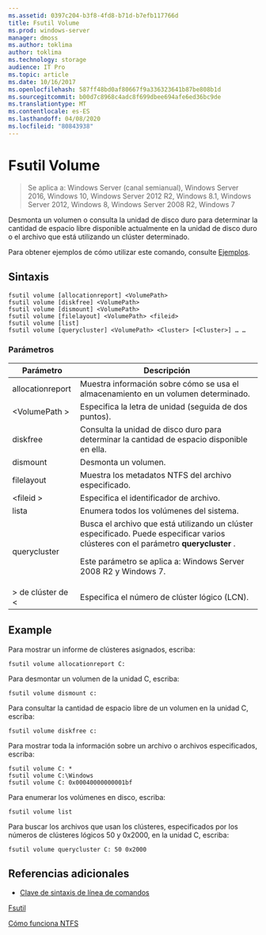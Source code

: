 ```yaml
---
ms.assetid: 0397c204-b3f8-4fd8-b71d-b7efb117766d
title: Fsutil Volume
ms.prod: windows-server
manager: dmoss
ms.author: toklima
author: toklima
ms.technology: storage
audience: IT Pro
ms.topic: article
ms.date: 10/16/2017
ms.openlocfilehash: 587ff48bd0af80667f9a336323641b87be808b1d
ms.sourcegitcommit: b00d7c8968c4adc8f699dbee694afe6ed36bc9de
ms.translationtype: MT
ms.contentlocale: es-ES
ms.lasthandoff: 04/08/2020
ms.locfileid: "80843938"
---
```

# <a name="fsutil-volume"></a>Fsutil Volume
>Se aplica a: Windows Server (canal semianual), Windows Server 2016, Windows 10, Windows Server 2012 R2, Windows 8.1, Windows Server 2012, Windows 8, Windows Server 2008 R2, Windows 7

Desmonta un volumen o consulta la unidad de disco duro para determinar la cantidad de espacio libre disponible actualmente en la unidad de disco duro o el archivo que está utilizando un clúster determinado.

Para obtener ejemplos de cómo utilizar este comando, consulte [Ejemplos](#BKMK_examples).

## <a name="syntax"></a>Sintaxis

```
fsutil volume [allocationreport] <VolumePath>
fsutil volume [diskfree] <VolumePath>
fsutil volume [dismount] <VolumePath>
fsutil volume [filelayout] <VolumePath> <fileid>
fsutil volume [list]
fsutil volume [querycluster] <VolumePath> <Cluster> [<Cluster>] … …
```

### <a name="parameters"></a>Parámetros

|Parámetro|Descripción|
|-------------|---------------|
|allocationreport|Muestra información sobre cómo se usa el almacenamiento en un volumen determinado.|
|\<VolumePath >|Especifica la letra de unidad (seguida de dos puntos).|
|diskfree|Consulta la unidad de disco duro para determinar la cantidad de espacio disponible en ella.|
|dismount|Desmonta un volumen.|
|filelayout|Muestra los metadatos NTFS del archivo especificado.|
|\<fileid >|Especifica el identificador de archivo.|
|lista|Enumera todos los volúmenes del sistema.|
|querycluster|Busca el archivo que está utilizando un clúster especificado. Puede especificar varios clústeres con el parámetro **querycluster** .<p>Este parámetro se aplica a: Windows Server 2008 R2 y Windows 7.|
|> de clúster de \<|Especifica el número de clúster lógico (LCN).|

## <a name="examples"></a><a name="BKMK_examples"></a>Example
Para mostrar un informe de clústeres asignados, escriba:

```
fsutil volume allocationreport C:
```

Para desmontar un volumen de la unidad C, escriba:

```
fsutil volume dismount c:
```

Para consultar la cantidad de espacio libre de un volumen en la unidad C, escriba:

```
fsutil volume diskfree c:
```

Para mostrar toda la información sobre un archivo o archivos especificados, escriba:

```
fsutil volume C: *
fsutil volume C:\Windows
fsutil volume C: 0x00040000000001bf
```

Para enumerar los volúmenes en disco, escriba:

```
fsutil volume list
```

Para buscar los archivos que usan los clústeres, especificados por los números de clústeres lógicos 50 y 0x2000, en la unidad C, escriba:

```
fsutil volume querycluster C: 50 0x2000
```

## <a name="additional-references"></a>Referencias adicionales
- [Clave de sintaxis de línea de comandos](command-line-syntax-key.md)

[Fsutil](Fsutil.md)

[Cómo funciona NTFS](https://go.microsoft.com/fwlink/?LinkId=183396)


